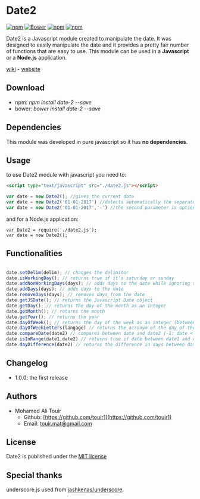 # Date2 #

[![npm](https://img.shields.io/npm/v/date-2.svg?style=flat-square&maxAge=600)](https://www.npmjs.com/package/date-2) [![Bower](https://img.shields.io/bower/v/date-2.svg?style=flat-square&maxAge=600)](https://github.com/touir1/Date2) [![npm](https://img.shields.io/npm/dm/date-2.svg?style=flat-square&maxAge=600)](https://www.npmjs.com/package/date-2) [![npm](https://img.shields.io/npm/l/date-2.svg?style=flat-square)]()

Date2 is a Javascript module created to manipulate the date. It was designed to easily manipulate the date and it provides a pretty fair number of functions that are easy to use. This module can be used in a **Javascript** or a **Node.js** application.

[wiki](https://github.com/touir1/Date2/wiki) - [website](https://touir1.github.io/Date2/)

## Download ##

* npm: _npm install date-2 --save_
* bower: _bower install date-2 --save_

## Dependencies ##

This module was developed in pure javascript so it has **no dependencies**.

## Usage ##

to use Date2 module with javascript you need to:

```html
<script type="text/javascript" src="./date2.js"></script>
```

```javascript
var date = new Date2(); //gives the current date
var date = new Date2('01-01-2017') //detects automatically the separator and it uses DD MM YYYY as a format
var date = new Date2('01-01-2017','-') //the second parameter is optional, it specifies the separator used
```
and for a Node.js application:
```node
var Date2 = require('./date2.js');
var date = new Date2();
```

## Functionalities ##

```javascript

date.setDelim(delim); // changes the delimitor
date.isWorkingDay(); // returns true if it's saturday or sunday
date.addNonWorkingDays(days); // adds days to the date while ignoring saturday and sunday
date.addDays(days); // adds days to the date
date.removeDays(days); // removes days from the date
date.getJSDate(); // returns the Javascript Date object
date.getDay(); // returns the day of the month as an integer
date.getMonth(); // returns the month
date.getYear(); // returns the year
date.dayOfWeek(); // returns the day of the week as an integer (between 0 and 6)
date.dayOfWeekLetters(langage) // returns the acronym of the day of the week (langage: 'en' / 'fr' and is in english by default)
date.compareDate(date2) // compares between date and date2 (-1: date < date2, 1: date > date2, 0: date == date2)
date.isInRange(date1,date2) // returns true if date between date1 and date2 inclusive
date.dayDifference(date2) // returns the difference in days between date and date2
```

## Changelog ##

* 1.0.0: the first release

## Authors ##

* Mohamed Ali Touir
  * Github: [https://github.com/touir1](https://github.com/touir1)
  * Email: [touir.mat@gmail.com](touir.mat@gmail.com)

## License ##

Date2 is published under the [MIT license](http://www.opensource.org/licenses/mit-license)

## Special thanks ##

underscore.js used from [jashkenas/underscore](https://github.com/jashkenas/underscore).
